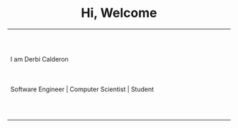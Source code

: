 <h1 align="center"> Hi, Welcome </h1>

<table width="700">
  <tr>
    <td align="left" width="600">
      <p>I am Derbi Calderon <br> <br> <br> <br>Software Engineer | Computer Scientist | Student</p>
    </td>
    <td align="right">
  <img width="400" height="200" src="chess-2952457.svg" alt="cool" align="right">
    </td>
  </tr>
</table  

